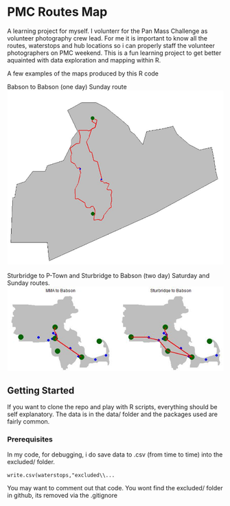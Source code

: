 # PMC Routes Map

A learning project for myself.  I volunterr for the Pan Mass Challenge as volunteer photography crew lead.  For me it is important to know all the routes, waterstops and hub locations so i can properly staff the volunteer photographers on PMC weekend.  This is a fun learning project to get better aquainted with data exploration and mapping within R.


A few examples of the maps produced by this R code

Babson to Babson (one day) Sunday route
![Babson To Babson PMC Route Image](/images/bab_2_bab.JPG)


Sturbridge to P-Town and Sturbridge to Babson (two day) Saturday and Sunday routes.  
![Babson To Babson PMC Route Image](/images/facet_wrap.JPG)


## Getting Started

If you want to clone the repo and play with R scripts, everything should be self explanatory.  The data is in the data/ folder and the packages used are fairly common.


### Prerequisites

In my code, for debugging, i do save data to .csv (from time to time) into the excluded/ folder.  
```
write.csv(waterstops,"excluded\\...
```

You may want to comment out that code.  You wont find the excluded/ folder in github, its removed via the .gitignore



